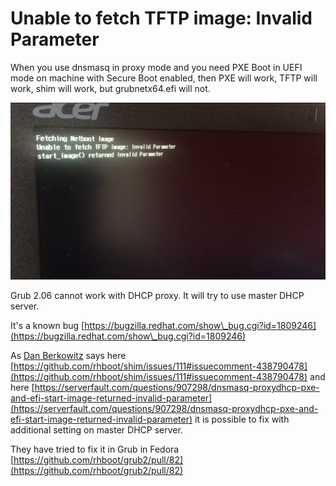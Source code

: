 # Unable to fetch TFTP image: Invalid Parameter

When you use dnsmasq in proxy mode and you need PXE Boot in UEFI mode on machine with Secure Boot enabled, then PXE will work, TFTP will work, shim will work, but grubnetx64.efi will not.

![](<../.gitbook/assets/2021-08-05 13-58-47.PNG>)

Grub 2.06 cannot work with DHCP proxy. It will try to use master DHCP server.

It's a known bug [https://bugzilla.redhat.com/show\_bug.cgi?id=1809246](https://bugzilla.redhat.com/show\_bug.cgi?id=1809246)

As [Dan Berkowitz](https://serverfault.com/users/496361/dan-berkowitz) says here [https://github.com/rhboot/shim/issues/111#issuecomment-438790478](https://github.com/rhboot/shim/issues/111#issuecomment-438790478) and here [https://serverfault.com/questions/907298/dnsmasq-proxydhcp-pxe-and-efi-start-image-returned-invalid-parameter](https://serverfault.com/questions/907298/dnsmasq-proxydhcp-pxe-and-efi-start-image-returned-invalid-parameter) it is possible to fix with additional setting on master DHCP server.

They have tried to fix it in Grub in Fedora [https://github.com/rhboot/grub2/pull/82](https://github.com/rhboot/grub2/pull/82)
